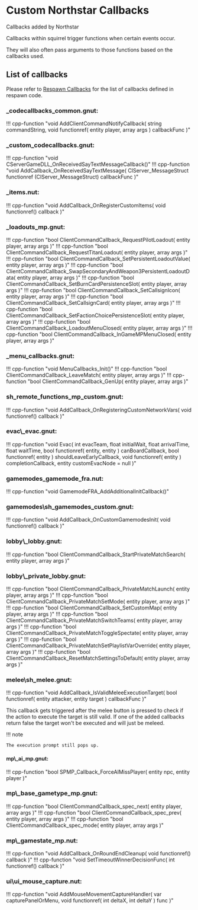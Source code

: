 # Custom Northstar Callbacks

Callbacks added by Northstar

Callbacks within squirrel trigger functions when certain events occur.

They will also often pass arguments to those functions based on the callbacks used.


## List of callbacks

Please refer to [Respawn Callbacks](../respawn/callbacks.md)  for the list of callbacks defined in respawn code.

### \_codecallbacks\_common.gnut:

!!! cpp-function "void AddClientCommandNotifyCallback( string commandString, void functionref( entity player, array<string> args ) callbackFunc )"
### \_custom\_codecallbacks.gnut:

!!! cpp-function "void CServerGameDLL_OnReceivedSayTextMessageCallback()"
!!! cpp-function "void AddCallback_OnReceivedSayTextMessage( ClServer_MessageStruct functionref (ClServer_MessageStruct) callbackFunc )"

### \_items.nut:

!!! cpp-function "void AddCallback_OnRegisterCustomItems( void functionref() callback )"


### \_loadouts\_mp.gnut:

!!! cpp-function "bool ClientCommandCallback_RequestPilotLoadout( entity player, array<string> args )"
!!! cpp-function "bool ClientCommandCallback_RequestTitanLoadout( entity player, array<string> args )"
!!! cpp-function "bool ClientCommandCallback_SetPersistentLoadoutValue( entity player, array<string> args )"
!!! cpp-function "bool ClientCommandCallback_SwapSecondaryAndWeapon3PersistentLoadoutData( entity player, array<string> args )"
!!! cpp-function "bool ClientCommandCallback_SetBurnCardPersistenceSlot( entity player, array<string> args )"
!!! cpp-function "bool ClientCommandCallback_SetCallsignIcon( entity player, array<string> args )"
!!! cpp-function "bool ClientCommandCallback_SetCallsignCard( entity player, array<string> args )"
!!! cpp-function "bool ClientCommandCallback_SetFactionChoicePersistenceSlot( entity player, array<string> args )"
!!! cpp-function "bool ClientCommandCallback_LoadoutMenuClosed( entity player, array<string> args )"
!!! cpp-function "bool ClientCommandCallback_InGameMPMenuClosed( entity player, array<string> args )"

### \_menu\_callbacks.gnut:

!!! cpp-function "void MenuCallbacks_Init()"
!!! cpp-function "bool ClientCommandCallback_LeaveMatch( entity player, array<string> args )"
!!! cpp-function "bool ClientCommandCallback_GenUp( entity player, array<string> args )"

### sh\_remote_functions_mp_custom.gnut:

!!! cpp-function "void AddCallback_OnRegisteringCustomNetworkVars( void functionref() callback )"

### evac\\\_evac.gnut:

!!! cpp-function "void Evac( int evacTeam, float initialWait, float arrivalTime, float waitTime, bool functionref( entity, entity ) canBoardCallback, bool functionref( entity ) shouldLeaveEarlyCallback, void functionref( entity ) completionCallback, entity customEvacNode = null )"

### gamemodes\_gamemode_fra.nut:

!!! cpp-function "void GamemodeFRA_AddAdditionalInitCallback()"


### gamemodes\\sh\_gamemodes\_custom.gnut:

!!! cpp-function "void AddCallback_OnCustomGamemodesInit( void functionref() callback )"

### lobby\\\_lobby.gnut:

!!! cpp-function "bool ClientCommandCallback_StartPrivateMatchSearch( entity player, array<string> args )"

### lobby\\\_private\_lobby.gnut:

!!! cpp-function "bool ClientCommandCallback_PrivateMatchLaunch( entity player, array<string> args )"
!!! cpp-function "bool ClientCommandCallback_PrivateMatchSetMode( entity player, array<string> args )"
!!! cpp-function "bool ClientCommandCallback_SetCustomMap( entity player, array<string> args )"
!!! cpp-function "bool ClientCommandCallback_PrivateMatchSwitchTeams( entity player, array<string> args )"
!!! cpp-function "bool ClientCommandCallback_PrivateMatchToggleSpectate( entity player, array<string> args )"
!!! cpp-function "bool ClientCommandCallback_PrivateMatchSetPlaylistVarOverride( entity player, array<string> args )"
!!! cpp-function "bool ClientCommandCallback_ResetMatchSettingsToDefault( entity player, array<string> args )"

### melee\\sh\_melee.gnut:

!!! cpp-function "void AddCallback_IsValidMeleeExecutionTarget( bool functionref( entity attacker, entity target ) callbackFunc )"

   This callback gets triggered after the melee button is pressed to check if the action to execute the target is still valid.
   If one of the added callbacks return false the target won't be executed and will just be meleed.

!!! note

    The execution prompt still pops up.

#### mp\\\_ai_mp.gnut:

!!! cpp-function "bool SPMP_Callback_ForceAIMissPlayer( entity npc, entity player )"


### mp\\\_base\_gametype\_mp.gnut:

!!! cpp-function "bool ClientCommandCallback_spec_next( entity player, array<string> args )"
!!! cpp-function "bool ClientCommandCallback_spec_prev( entity player, array<string> args )"
!!! cpp-function "bool ClientCommandCallback_spec_mode( entity player, array<string> args )"


### mp\\\_gamestate_mp.nut:

!!! cpp-function "void AddCallback_OnRoundEndCleanup( void functionref() callback )"
!!! cpp-function "void SetTimeoutWinnerDecisionFunc( int functionref() callback )"

### ui\\ui_mouse_capture.nut:

!!! cpp-function "void AddMouseMovementCaptureHandler( var capturePanelOrMenu, void functionref( int deltaX, int deltaY ) func )"

